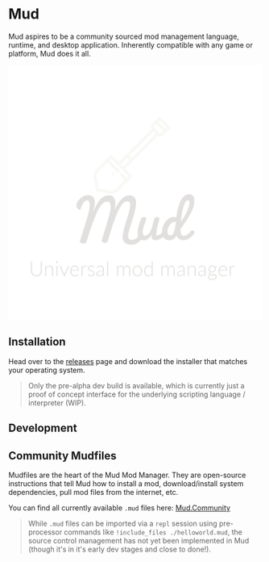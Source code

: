 # Mud
Mud aspires to be a community sourced mod management language, runtime, and desktop application. Inherently compatible with any game or platform, Mud does it all.

![logo](static/images/Mud_full_transparent_scaled_gw.png)





## Installation
Head over to the [releases](https://github.com/nickheyer/Mud/releases) page and download the installer that matches your operating system.

> Only the pre-alpha dev build is available, which is currently just a proof of concept interface for the underlying scripting language / interpreter (WIP).

## Development

## Community Mudfiles
Mudfiles are the heart of the Mud Mod Manager. They are open-source instructions that tell Mud how to install a mod, download/install system dependencies, pull mod files from the internet, etc.

You can find all currently available `.mud` files here: [Mud.Community](https://github.com/nickheyer/Mud.Community)

> While `.mud` files can be imported via a `repl` session using pre-processor commands like `!include_files ./helloworld.mud`, the source control management has not yet been implemented in Mud (though it's in it's early dev stages and close to done!).
